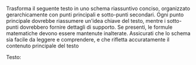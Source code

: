 Trasforma il seguente testo in uno schema riassuntivo conciso, organizzato gerarchicamente con punti principali e sotto-punti secondari. 
Ogni punto principale dovrebbe riassumere un'idea chiave del testo, mentre i sotto-punti dovrebbero fornire dettagli di supporto. Se presenti, le formule matematiche devono essere mantenute inalterate. 
Assicurati che lo schema sia facile da leggere e comprendere, e che rifletta accuratamente il contenuto principale del testo

Testo:
